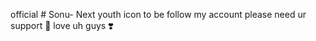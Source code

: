 official # Sonu-
Next youth icon to be 
follow my account please 
need ur support 🙏 
love uh guys ❣️ 
